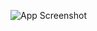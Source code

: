 ![App Screenshot](https://lh3.googleusercontent.com/gyBgBd0RtoA2SEPyKj1MAcs-k3cOHT18Xy0r2BJkKYgPSbrPGJkpFuFkIjMXwsv0DCbYt-K7VyUHsPPmFeKUskn9OKAIJUTDJGFiJl7_iMrXE89bwUbWoOE4uX0I58A6RcSNjIU5SvcWxCEguNDCq21RdZ_v_L_sbywAsbS5mmc4oukqlxrcY27mNAH_Ffuv5cJwNhpKV1FE9pdmLBEEw8qcaDijjsgVOJgvWHQvoIVfyvPTogEX0EZ_HSDG1ToBdjoQetCzBWQeZWswg0eYKnFn_PRGXMR9M4J7uBJczIJnCy4WC2_TzJ7W7JKq8afRxR7o_xwbyQn-Q0AEQRfjXnV2xb46AqFHq8ekMlUFet3En9bCdPmRwpg42T-xJqJNGS7HE9KO01uCJPlj1gtH8OfMSBflgZf84ap1FFBaI9CTGyHzG7TJm6pHdr26J6EL5Ub3e6rdNuLCmfIl5-_38yeEmRMSKZQmflyMKHAMuBzfRCi5ZdQ8xSA-rDP4OYWspeXFqIpUrdXKRXzNy1raB0WqX8kNlPCDi-2qt7OWpUpZSg9cQYydmv45wfWwhX_u8XLzcvqfeg0WGhXS99NSMvWQa2IX08MnevJ0DFOXT0Mns8oBQZfyP4Dy_lT9u3QgJYeUhpQYCXBcB0RA9oK0CjQ1BWpUMRiptV1OAP-1TBhVug-BahaBKVgxVhbiNDyRdNEDsw2MkaSKV5I2HuSQy6EpC1Y5BlkZZF8j8l9fLoYqLQGmYbDXfSuiddMowHGAVhhqaGByBNJ9BBUtQCLpHYyZ_i6MlM70-DVR6ezI-C3ptfhXzskGh7HCzepE0wzUQX7-hlOs5m75zDgZjo7d8_b9BAhaO_AhkKrlMEVbvaaLkXhPNKZtcxNEWEfCquEV8wC-g4908QVe6uZpgvMYnEg-7FbjZjcy81ruSRvPMlK-NPhZbZy_ch9EBievB3wzX5nxCt716S5ugfXn5G8=s750-no?authuser=0)
